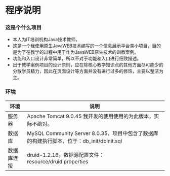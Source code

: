 # 程序说明

### 这是个什么项目

- 本人为IT培训机构Java技术教师。
- 这是一个我使用原生JavaWEB技术编写的一个信息展示平台类小项目，目的是为了在教学的过程中用于作为JavaWEB原生技术的训教案例。
- 功能和入口设计非常简单，所以不对于功能和入口进行细致描述。
- 出于教学案例项目的设计原则，应在除核心教学知识点的其他方面尽可能少的分散学员精力，因此在页面设计等方面并没有进行过多的修饰，主要以整洁为主。

### 环境

| 环境       | 说明                                                         |
| ---------- | ------------------------------------------------------------ |
| 服务器     | Apache Tomcat 9.0.45 我开发的使用使用的为此版本，实际不绝对。 |
| 数据库     | MySQL Community Server 8.0.35，项目中包含了数据库的构建执行脚本，位于：db_init/dbinit.sql |
| 数据库连接 | druid-1.2.16。数据源配置文件：resource/druid.properties      |

